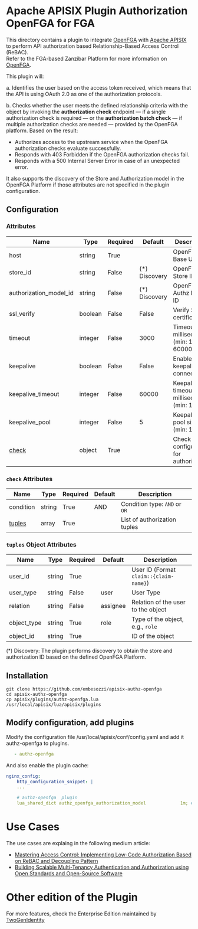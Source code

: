 # Apache APISIX Plugin Authorization OpenFGA for FGA

This directory contains a plugin to integrate [OpenFGA](https://openfga.dev/) with [Apache APISIX](https://apisix.apache.org/) to perform API authorization based Relationship-Based Access Control (ReBAC).   
Refer to the FGA-based Zanzibar Platform for more information on [OpenFGA](https://openfga.dev/).

This plugin will:

a. Identifies the user based on the access token received, which means that the API is using OAuth 2.0 as one of the authorization protocols.

b. Checks whether the user meets the defined relationship criteria with the object by invoking the **authorization check** endpoint — if a single authorization check is required — or the **authorization batch check** — if multiple authorization checks are needed — provided by the OpenFGA platform.
Based on the result:
- Authorizes access to the upstream service when the OpenFGA authorization checks evaluate successfully.
- Responds with 403 Forbidden if the OpenFGA authorization checks fail.
- Responds with a 500 Internal Server Error in case of an unexpected error.

It also supports the discovery of the Store and Authorization model in the OpenFGA Platform if those attributes are not specified in the plugin configuration.

## Configuration

### Attributes

| Name                      | Type     | Required | Default            | Description                                    |
|---------------------------|----------|----------|-------------------|------------------------------------------------|
| host                      | string   | True     |                   | OpenFGA Base URL                               |
| store_id                  | string   | False    | (*) Discovery     | OpenFGA Store ID                               |
| authorization_model_id    | string   | False    | (*) Discovery     | OpenFGA Authz Model ID                         |
| ssl_verify                | boolean  | False    | False             | Verify SSL certificate                         |
| timeout                   | integer  | False    | 3000              | Timeout in milliseconds (min: 1, max: 60000)  |
| keepalive                 | boolean  | False    | False             | Enable keepalive for connections               |
| keepalive_timeout         | integer  | False    | 60000             | Keepalive timeout in milliseconds (min: 1000) |
| keepalive_pool            | integer  | False    | 5                 | Keepalive pool size (min: 1)                   |
| [check](#check-attributes)| object   | True     |                   | Check configuration for authorization          |

### `check` Attributes

| Name          | Type          | Required | Default | Description                                              |
|---------------|---------------|----------|---------|----------------------------------------------------------|
| condition     | string        | True     | AND     | Condition type: `AND` or `OR`                           |
| [tuples](#tuples-object-attributes) | array         | True     |         | List of authorization tuples                            |

### `tuples` Object Attributes

| Name         | Type     | Required | Default   | Description                                     |
|--------------|----------|----------|-----------|-------------------------------------------------|
| user_id      | string   | True     |           | User ID (Format `claim::{claim-name}`)          |
| user_type    | string   | False    | user      | User Type                                       |
| relation     | string   | False    | assignee  | Relation of the user to the object              |
| object_type  | string   | True     | role      | Type of the object, e.g., `role`                |
| object_id    | string   | True     |           | ID of the object                                |

(*) Discovery: The plugin performs discovery to obtain the store and authorization ID based on the defined OpenFGA Platform.

## Installation
```
git clone https://github.com/embesozzi/apisix-authz-openfga
cd apisix-authz-openfga
cp apisix/plugins/authz-openfga.lua /usr/local/apisix/lua/apisix/plugins
```

## Modify configuration, add plugins
Modify the configuration file /usr/local/apisix/conf/config.yaml and add it authz-openfga to plugins.

```yaml
   - authz-openfga
```

And also enable the plugin cache:

```yaml
nginx_config:
    http_configuration_snippet: |
    ...

    # authz-openfga  plugin
    lua_shared_dict authz_openfga_authorization_model             1m; # cache for discovery metadata documents
```

# Use Cases
The use cases are explaing in the following medium article:

- [Mastering Access Control: Implementing Low-Code Authorization Based on ReBAC and Decoupling Pattern](https://embesozzi.medium.com/mastering-access-control-implementing-low-code-authorization-based-on-rebac-and-decoupling-pattern-f6f54f70115e)
- [Building Scalable Multi-Tenancy Authentication and Authorization using Open Standards and Open-Source Software](https://medium.com/@embesozzi/building-scalable-multi-tenancy-authentication-and-authorization-using-open-standards-and-7341fcd87b64)


# Other edition of the Plugin
For more features, check the Enterprise Edition maintained by [TwoGenIdentity](https://twogenidentity.com)
